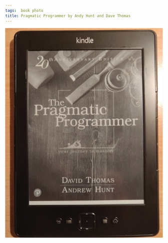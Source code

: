 ```yaml
---
tags:  book photo
title: Pragmatic Programmer by Andy Hunt and Dave Thomas
---
```

![Pragmatic Programmer by Andy Hunt and Dave Thomas](assets/pragmatic-programmer.jpg)